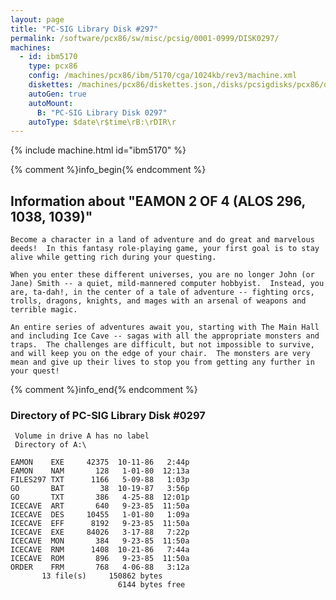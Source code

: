 ```yaml
---
layout: page
title: "PC-SIG Library Disk #297"
permalink: /software/pcx86/sw/misc/pcsig/0001-0999/DISK0297/
machines:
  - id: ibm5170
    type: pcx86
    config: /machines/pcx86/ibm/5170/cga/1024kb/rev3/machine.xml
    diskettes: /machines/pcx86/diskettes.json,/disks/pcsigdisks/pcx86/diskettes.json
    autoGen: true
    autoMount:
      B: "PC-SIG Library Disk 0297"
    autoType: $date\r$time\rB:\rDIR\r
---
```


{% include machine.html id="ibm5170" %}

{% comment %}info_begin{% endcomment %}

## Information about "EAMON 2 OF 4 (ALOS 296, 1038, 1039)"

    Become a character in a land of adventure and do great and marvelous
    deeds!  In this fantasy role-playing game, your first goal is to stay
    alive while getting rich during your questing.
    
    When you enter these different universes, you are no longer John (or
    Jane) Smith -- a quiet, mild-mannered computer hobbyist.  Instead, you
    are, ta-dah!, in the center of a tale of adventure -- fighting orcs,
    trolls, dragons, knights, and mages with an arsenal of weapons and
    terrible magic.
    
    An entire series of adventures await you, starting with The Main Hall
    and including Ice Cave -- sagas with all the appropriate monsters and
    traps.  The challenges are difficult, but not impossible to survive,
    and will keep you on the edge of your chair.  The monsters are very
    mean and give up their lives to stop you from getting any further in
    your quest!
{% comment %}info_end{% endcomment %}


### Directory of PC-SIG Library Disk #0297

     Volume in drive A has no label
     Directory of A:\

    EAMON    EXE     42375  10-11-86   2:44p
    EAMON    NAM       128   1-01-80  12:13a
    FILES297 TXT      1166   5-09-88   1:03p
    GO       BAT        38  10-19-87   3:56p
    GO       TXT       386   4-25-88  12:01p
    ICECAVE  ART       640   9-23-85  11:50a
    ICECAVE  DES     10455   1-01-80   1:09a
    ICECAVE  EFF      8192   9-23-85  11:50a
    ICECAVE  EXE     84026   3-17-88   7:22p
    ICECAVE  MON       384   9-23-85  11:50a
    ICECAVE  RNM      1408  10-21-86   7:44a
    ICECAVE  ROM       896   9-23-85  11:50a
    ORDER    FRM       768   4-06-88   3:12a
           13 file(s)     150862 bytes
                            6144 bytes free
